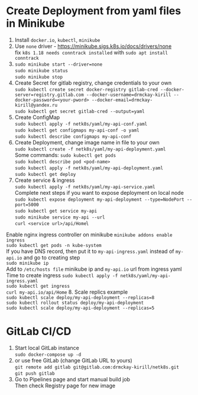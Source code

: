 # Create Deployment from yaml files in Minikube
1. Install `docker.io`, `kubectl`, `minikube`
2. Use `none` driver - https://minikube.sigs.k8s.io/docs/drivers/none \
fix `k8s 1.18 needs conntrack installed` with `sudo apt install conntrack`
3. `sudo minikube start --driver=none`\
`sudo minikube status`\
`sudo minikube stop`
4. Create Secret for gitlab registry, change credentials to your own\
`sudo kubectl create secret docker-registry gitlab-cred --docker-server=registry.gitlab.com --docker-username=drmckay-kirill --docker-password=<your-pword> --docker-email=drmckay-kirill@yandex.ru`\
`sudo kubectl get secret gitlab-cred --output=yaml`
5. Create ConfigMap\
`sudo kubectl apply -f netk8s/yaml/my-api-conf.yaml`\
`sudo kubectl get configmaps my-api-conf -o yaml`\
`sudo kubectl describe configmaps my-api-conf`
6. Create Deployment, change image name in file to your own\
`sudo kubectl create -f netk8s/yaml/my-api-deployment.yaml`\
Some commands:
`sudo kubectl get pods`\
`sudo kubectl describe pod <pod-name>`\
`sudo kubectl apply -f netk8s/yaml/my-api-deployment.yaml`\
`sudo kubectl get deploy`
7. Create service & ingress\
`sudo kubectl apply -f netk8s/yaml/my-api-service.yaml`\
Complete next steps if you want to expose deployment on local node `sudo kubectl expose deployment my-api-deployment --type=NodePort --port=5000`\
`sudo kubectl get service my-api`\
`sudo minikube service my-api --url`\
`curl <service url>/api/Home`\


Enable nginx ingress controller on minikube `minikube addons enable ingress`\
`sudo kubectl get pods -n kube-system`\
If you have DNS record, then put it to `my-api-ingress.yaml` instead of `my-api.io` and go to creating step\
`sudo minikube ip`\
Add to `/etc/hosts file` minikube ip and `my-api.io` url from ingress yaml\
Time to create ingress `sudo kubectl apply -f netk8s/yaml/my-api-ingress.yaml`\
`sudo kubectl get ingress`\
`curl my-api.io/api/Home`
8. Scale replics example\
`sudo kubectl scale deploy/my-api-deployment --replicas=8`\
`sudo kubectl rollout status deploy/my-api-deployment`\
`sudo kubectl scale deploy/my-api-deployment --replicas=5`


# GitLab CI/CD
1. Start local GitLab instance\
`sudo docker-compose up -d`
2. or use free GitLab (change GitLab URL to yours)\
`git remote add gitlab git@gitlab.com:drmckay-kirill/netk8s.git`\
`git push gitlab`
3. Go to Pipelines page and start manual build job\
Then check Registry page for new image